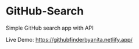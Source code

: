 # GitHub-Search

Simple GitHub search app with API

Live Demo: https://githubfinderbyanita.netlify.app/

